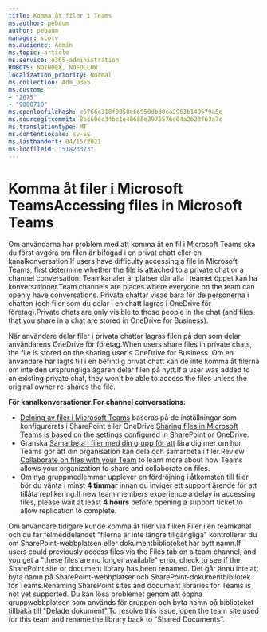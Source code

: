 ```yaml
---
title: Komma åt filer i Teams
ms.author: pebaum
author: pebaum
manager: scotv
ms.audience: Admin
ms.topic: article
ms.service: o365-administration
ROBOTS: NOINDEX, NOFOLLOW
localization_priority: Normal
ms.collection: Adm_O365
ms.custom:
- "2675"
- "9000710"
ms.openlocfilehash: c6766c318f0058e66950dbd0ca2953b149579a5c
ms.sourcegitcommit: 8bc60ec34bc1e40685e3976576e04a2623f63a7c
ms.translationtype: MT
ms.contentlocale: sv-SE
ms.lasthandoff: 04/15/2021
ms.locfileid: "51823373"
---
```

# <a name="accessing-files-in-microsoft-teams"></a><span data-ttu-id="9b478-102">Komma åt filer i Microsoft Teams</span><span class="sxs-lookup"><span data-stu-id="9b478-102">Accessing files in Microsoft Teams</span></span>

<span data-ttu-id="9b478-103">Om användarna har problem med att komma åt en fil i Microsoft Teams ska du först avgöra om filen är bifogad i en privat chatt eller en kanalkonversation.</span><span class="sxs-lookup"><span data-stu-id="9b478-103">If users have difficulty accessing a file in Microsoft Teams, first determine whether the file is attached to a private chat or a channel conversation.</span></span> <span data-ttu-id="9b478-104">Teamkanaler är platser där alla i teamet öppet kan ha konversationer.</span><span class="sxs-lookup"><span data-stu-id="9b478-104">Team channels are places where everyone on the team can openly have conversations.</span></span> <span data-ttu-id="9b478-105">Privata chattar visas bara för de personerna i chatten (och filer som du delar i en chatt lagras i OneDrive för företag).</span><span class="sxs-lookup"><span data-stu-id="9b478-105">Private chats are only visible to those people in the chat (and files that you share in a chat are stored in OneDrive for Business).</span></span>

<span data-ttu-id="9b478-106">När användare delar filer i privata chattar lagras filen på den som delar användarens OneDrive för företag.</span><span class="sxs-lookup"><span data-stu-id="9b478-106">When users share files in private chats, the file is stored on the sharing user's OneDrive for Business.</span></span> <span data-ttu-id="9b478-107">Om en användare har lagts till i en befintlig privat chatt kan de inte komma åt filerna om inte den ursprungliga ägaren delar filen på nytt.</span><span class="sxs-lookup"><span data-stu-id="9b478-107">If a user was added to an existing private chat, they won't be able to access the files unless the original owner re-shares the file.</span></span>    

<span data-ttu-id="9b478-108">**För kanalkonversationer:**</span><span class="sxs-lookup"><span data-stu-id="9b478-108">**For channel conversations:**</span></span>

- <span data-ttu-id="9b478-109">[Delning av filer i Microsoft Teams](https://docs.microsoft.com/MicrosoftTeams/sharing-files-in-teams) baseras på de inställningar som konfigurerats i SharePoint eller OneDrive.</span><span class="sxs-lookup"><span data-stu-id="9b478-109">[Sharing files in Microsoft Teams](https://docs.microsoft.com/MicrosoftTeams/sharing-files-in-teams) is based on the settings configured in SharePoint or OneDrive.</span></span> 
- <span data-ttu-id="9b478-110">Granska [Samarbeta i filer med din grupp för att](https://support.office.com/article/Collaborate-on-files-with-your-Team-9b200289-dbac-4823-85bd-628a5c7bb0ae) lära dig mer om hur Teams gör att din organisation kan dela och samarbeta i filer.</span><span class="sxs-lookup"><span data-stu-id="9b478-110">Review [Collaborate on files with your Team](https://support.office.com/article/Collaborate-on-files-with-your-Team-9b200289-dbac-4823-85bd-628a5c7bb0ae) to learn more about how Teams allows your organization to share and collaborate on files.</span></span> 
- <span data-ttu-id="9b478-111">Om nya gruppmedlemmar upplever en fördröjning i åtkomsten till filer bör du vänta i minst **4 timmar** innan du inviger ett support ärende för att tillåta replikering.</span><span class="sxs-lookup"><span data-stu-id="9b478-111">If new team members experience a delay in accessing files, please wait at least **4 hours** before opening a support ticket to allow replication to complete.</span></span> 

<span data-ttu-id="9b478-112">Om användare tidigare kunde komma åt filer via fliken Filer i en teamkanal och du får felmeddelandet "filerna är inte längre tillgängliga" kontrollerar du om SharePoint-webbplatsen eller dokumentbiblioteket har bytt namn.</span><span class="sxs-lookup"><span data-stu-id="9b478-112">If users could previously access files via the Files tab on a team channel, and you get a "these files are no longer available" error, check to see if the SharePoint site or document library has been renamed.</span></span> <span data-ttu-id="9b478-113">Det går ännu inte att byta namn på SharePoint-webbplatser och SharePoint-dokumentbibliotek för Teams.</span><span class="sxs-lookup"><span data-stu-id="9b478-113">Renaming SharePoint sites and document libraries for Teams is not yet supported.</span></span> <span data-ttu-id="9b478-114">Du kan lösa problemet genom att öppna gruppwebbplatsen som används för gruppen och byta namn på biblioteket tillbaka till "Delade dokument".</span><span class="sxs-lookup"><span data-stu-id="9b478-114">To resolve this issue, open the team site used for this team and rename the library back to “Shared Documents”.</span></span>